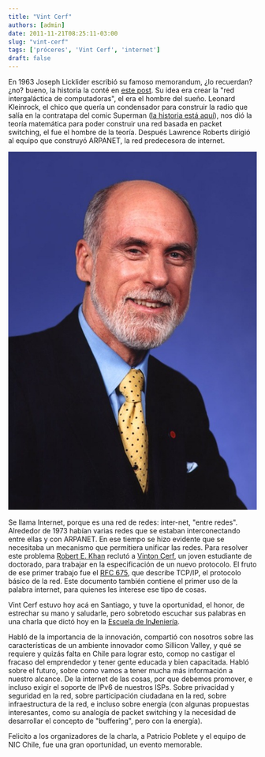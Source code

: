 ```yaml
---
title: "Vint Cerf"
authors: [admin]
date: 2011-11-21T08:25:11-03:00
slug: "vint-cerf"
tags: ['próceres', 'Vint Cerf', 'internet']
draft: false
---
```


En 1963 Joseph Licklider escribió su famoso memorandum, ¿lo recuerdan?
¿no? bueno, la historia la conté en [este post](/blog/2011/01/el-memorandum.html). Su idea era
crear la "red intergaláctica de computadoras", el era el hombre del
sueño. Leonard Kleinrock, el chico que quería un condensador para
construir la radio que salía en la contratapa del comic Superman 
([la historia está aquí](/blog/2008/04/todo-por-un-condensador-variable.html)),
nos dió la teoría matemática para poder construir una red basada en
packet switching, el fue el hombre de la teoría. Después Lawrence
Roberts dirigió al equipo que construyó ARPANET, la red predecesora de
internet.

![vint\_cerf](vint_cerf.jpg)

Se llama Internet, porque es una red de redes: inter-net, "entre redes".
Alrededor de 1973 habían varias redes que se estaban interconectando
entre ellas y con ARPANET. En ese tiempo se hizo evidente que se
necesitaba un mecanismo que permitiera unificar las redes. Para resolver
este problema [Robert E. Khan](http://en.wikipedia.org/wiki/Robert_E._Kahn) 
reclutó a [Vinton Cerf](http://en.wikipedia.org/wiki/Vint_Cerf), un joven estudiante de
doctorado, para trabajar en la especificación de un nuevo protocolo. El
fruto de ese primer trabajo fue el [RFC 675](http://tools.ietf.org/html/rfc675), que describe TCP/IP, el
protocolo básico de la red. Este documento también contiene el primer
uso de la palabra internet, para quienes les interese ese tipo de cosas.

Vint Cerf estuvo hoy acá en Santiago, y tuve la oportunidad, el honor,
de estrechar su mano y saludarle, pero sobretodo escuchar sus palabras
en una charla que dictó hoy en la [Escuela de In**J**eniería](http://escuela.ing.uchile.cl/).

Habló de la importancia de la innovación, compartió con nosotros sobre
las características de un ambiente innovador como Sillicon Valley, y qué
se requiere y quizás falta en Chile para lograr esto, comop no castigar
el fracaso del emprendedor y tener gente educada y bien capacitada.
Habló sobre el futuro, sobre como vamos a tener mucha más información a
nuestro alcance. De la internet de las cosas, por que debemos promover,
e incluso exigir el soporte de IPv6 de nuestros ISPs. Sobre privacidad y
seguridad en la red, sobre participación ciudadana en la red, sobre
infraestructura de la red, e incluso sobre energía (con algunas
propuestas interesantes, como su analogía de packet switching y la
necesidad de desarrollar el concepto de "buffering", pero con la
energía).

Felicito a los organizadores de la charla, a Patricio Poblete y el
equipo de NIC Chile, fue una gran oportunidad, un evento memorable.
